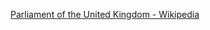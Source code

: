 ﻿[Parliament of the United Kingdom - Wikipedia](https://en.wikipedia.org/wiki/Parliament_of_the_United_Kingdom)